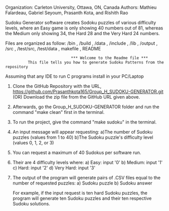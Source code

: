 Organization: Carleton University, Ottawa, ON, Canada
Authors: Mathieu Falardeau, Gabriel Seyoum, Prasanth Kota, and Rishith Rao

Sudoku Generator software creates Sodoku puzzles of various difficulty levels, where an Easy game
is only showing 40 numbers out of 81, whereas the Medium only showing 34, the Hard 28 and the Very
Hard 24 numbers.

Files are organized as follow: /bin , /build , /data , /include , /lib , /output , /src , /test/src, /test/data , makefile , README

                                 *** Welcome to the Readme file ***
              This file tells you how to generate Sudoku Patterns from the repository

Assuming that any IDE to run C programs install in your PC/Laptop

1.  Clone the GitHub Repository with the URL, <https://github.com/Prasanthkota165/Group_H_SUDOKU-GENERATOR.git>
    (OR) Download the zip file from the GitHub URL given above.

2.  Afterwards, go the Group\_H\_SUDOKU-GENERATOR folder and run the command "make clean" first in the terminal.

3.  To run the project, give the command "make sudoku" in the terminal.

4.  An input message will appear requesting:
    a)The number of Sudoku puzzles (values from 1 to 40)
    b)The Sudoku puzzle's difficulty level (values 0, 1, 2, or 3)

5.  You can request a maximum of 40 Sudokus per software run.

6.  Their are 4 difficulty levels where:
    a) Easy: input '0'
    b) Medium: input '1'
    c) Hard: input '2'
    d) Very Hard: input '3'

7.  The output of the program will generate pairs of .CSV files equal to the number of requested puzzles:
    a) Sudoku puzzle
    b) Sudoku answer

    For example, if the input request is ten hard Sudoku puzzles, the program will generate
    ten Sudoku puzzles and their ten respective Sudoku solutions.

